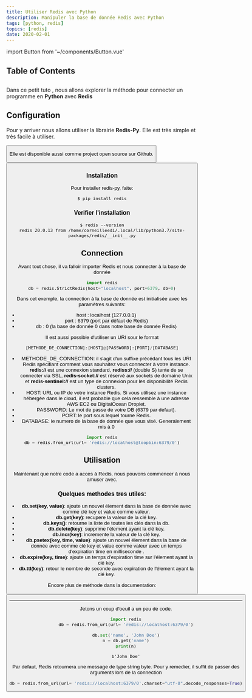 ```yaml
---
title: Utiliser Redis avec Python
description: Manipuler la base de donnée Redis avec Python
tags: [python, redis]
topics: [redis]
date: 2020-02-01
---
```


import Button from '~/components/Button.vue'

## Table of Contents

##

Dans ce petit tuto , nous allons explorer la méthode pour connecter un programme en **Python** avec **Redis**

## Configuration

Pour y arriver nous allons utiliser la librairie **Redis-Py**. Elle est très simple et très facile à utiliser.

<Button :isPackage="true" text="Package Redis-Py" link="https://pypi.org/project/redis/"/>

Elle est disponible aussi comme project open source sur Github.

<Button :isGithub="true" text="Github Redis-Py" link="https://github.com/andymccurdy/redis-py/"/>

### Installation

Pour installer redis-py, faite:

```shell
$ pip install redis
```

### Verifier l'installation

```shell
$ redis --version
redis 20.0.13 from /home/corneilleedi/.local/lib/python3.7/site-packages/redis/__init__.py
```

## Connection

Avant tout chose, il va falloir importer Redis et nous connecter à la base de donnée

```python:title=app.py
import redis
db = redis.StrictRedis(host="localhost", port=6379, db=0)
```

Dans cet exemple, la connection à la base de donnée est initialisée avec les paramètres suivants:

- host : localhost (127.0.0.1)
- port : 6379 (port par défaut de Redis)
- db : 0 (la base de donnée 0 dans notre base de donnée Redis)

Il est aussi possible d'utiliser un URI sour le format

```python
[METHODE_DE_CONNECTION]:[HOST]@[PASSWORD]:[PORT]/[DATABASE]
```

- METHODE_DE_CONNECTION: il s'agit d'un suffixe précédant tous les URI Redis spécifiant comment vous souhaitez vous connecter à votre instance. **redis://** est une connexion standard, **rediss://** (double S) tente de se connecter via SSL, **redis-socket://** est réservé aux sockets de domaine Unix et **redis-sentinel://** est un type de connexion pour les disponibilité Redis clusters.
- HOST: URL ou IP de votre instance Redis. Si vous utilisez une instance hébergée dans le cloud, il est probable que cela ressemble à une adresse AWS EC2 ou DigitalOcean Droplet.
- PASSWORD: Le mot de passe de votre DB (6379 par defaut).
- PORT: le port sous lequel tourne Redis.
- DATABASE: le numero de la base de donnée que vous visé. Generalement mis à 0

```python:title=app.py
import redis
db = redis.from_url(url= 'redis://localhost@loopbin:6379/0')
```

## Utilisation

Maintenant que notre code a acces à Redis, nous pouvons commencer à nous amuser avec.

### Quelques methodes tres utiles:

- **db.set(key, value)**: ajoute un nouvel élement dans la base de donnée avec comme clé key et value comme valeur.
- **db.get(key)**: recupere la valeur de la clé key.
- **db.keys()**: retourne la liste de toutes les clés dans la db.
- **db.delete(key)**: supprime l'élement ayant la clé key.
- **db.incr(key)**: incremente la valeur de la clé key.
- **db.psetex(key, time, value)**: ajoute un nouvel élement dans la base de donnée avec comme clé key et value comme valeur avec un temps d'expiration time en milliseconde .
- **db.expire(key, time)**: ajoute un temps d'expiration time sur l'élement ayant la clé key.
- **db.ttl(key)**: retour le nombre de seconde avec expiration de l'élement ayant la clé key.

Encore plus de méthode dans la documentation:

<Button :isDoc="true" text="Documentation Redis-Py" link="https://redis-py.readthedocs.io/en/latest/"/>

---

Jetons un coup d'oeuil a un peu de code.

```python:title=app.py
import redis
db = redis.from_url(url= 'redis://localhost:6379/0')

db.set('name', 'John Doe')
n = db.get('name')
print(n)
```

```shell:title=output
b'John Doe'
```

Par defaut, Redis retournera une message de type string byte. Pour y remedier, il suffit de passer des arguments lors de la connection

```python
db = redis.from_url(url= 'redis://localhost:6379/0',charset="utf-8",decode_responses=True)
```

